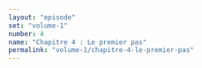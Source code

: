 ```yaml
---
layout: "episode"
set: "volume-1"
number: 4
name: "Chapitre 4 : Le premier pas"
permalink: "volume-1/chapitre-4-le-premier-pas"
---
```

